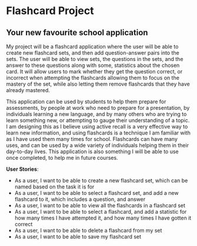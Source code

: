 # Flashcard Project

## Your new favourite school application

My project will be a flashcard application where the user will be able to create new flashcard sets, 
and then add question-answer pairs into the sets. The user will be able to view sets, the
questions in the sets, and the answer to these questions along with some, statistics about the chosen card.
It will allow users to mark whether they get the question correct, or incorrect when attempting the 
flashcards allowing them to  focus on the mastery of the set, while also letting them remove
flashcards  that they have already mastered. 

This application can be used by students to help them  prepare for assessments, by people at work who
need  to prepare for a presentation, by individuals learning a new language, and by many others who
are trying to learn something new, or attempting to gauge their understanding of a topic. I am 
designing this as I believe using active recall is a very effective way to learn new information,
and using flashcards is a technique I am familiar with as I have used them many times for school. Flashcards can
have many uses, and can be used by a wide variety of individuals helping them in their 
day-to-day lives. This application is also something I will be able to use once completed, 
to help me in future courses.



**User Stories**:
- As a user, I want to be able to create a new flashcard set, which can be named based on the task it is for
- As a user, I want to be able to select a flashcard set, and add a new flashcard
to it, which includes a question, and answer
- As a user, I want to be able to view all the flashcards in a flashcard set
- As a user, I want to be able to select a flashcard, and add a statistic
for how many times I have attempted it, and how many times I have gotten it correct
- As a user, I want to be able to delete a flashcard from my set
- As a user, I want to be able to save my flashcard set

